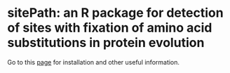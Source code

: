 sitePath: an R package for detection of sites with fixation of amino acid substitutions in protein evolution
========

Go to this [page](https://wuaipinglab.github.io/sitePath/) for installation and other useful information.
